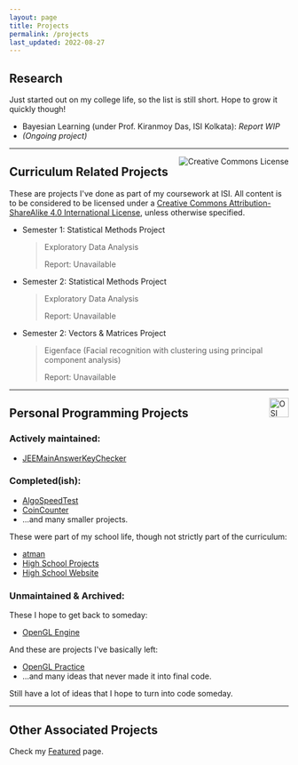 ```yaml
---
layout: page
title: Projects
permalink: /projects
last_updated: 2022-08-27
---
```


## Research

Just started out on my college life, so the list is still short. Hope to grow it quickly though!

- Bayesian Learning (under Prof. Kiranmoy Das, ISI Kolkata): _Report WIP_
- _(Ongoing project)_

---

<a rel="license" href="http://creativecommons.org/licenses/by-sa/4.0/"><img alt="Creative Commons License" style="border-width:0; float: right" src="https://i.creativecommons.org/l/by-sa/4.0/88x31.png" /></a>

## Curriculum Related Projects

These are projects I've done as part of my coursework at ISI.
All content is to be considered to be licensed under a <a rel="license" href="http://creativecommons.org/licenses/by-sa/4.0/">Creative Commons Attribution-ShareAlike 4.0 International License</a>, unless otherwise specified.

- Semester 1: Statistical Methods Project
    > Exploratory Data Analysis
    >
    > Report: Unavailable
- Semester 2: Statistical Methods Project
    > Exploratory Data Analysis
    >
    > Report: Unavailable
- Semester 2: Vectors & Matrices Project
    > Eigenface (Facial recognition with clustering using principal component analysis)
    >
    > Report: Unavailable

---

<a title="OSI Approved Licenses are used." href="https://opensource.org/licenses/"><img alt="OSI Approved Licenses are used." src="https://opensource.org/files/osi_symbol_0.png" style="float: right; width: 2.5em"></a>

## Personal Programming Projects

### Actively maintained:

- [JEEMainAnswerKeyChecker](https://github.com/adityaruplaha/JEEMainAnswerKeyChecker)

### Completed(ish):

- [AlgoSpeedTest](https://github.com/adityaruplaha/AlgoSpeedTest)
- [CoinCounter](https://github.com/adityaruplaha/CoinCounter)
- ...and many smaller projects.

These were part of my school life, though not strictly part of the curriculum:

- [atman](https://github.com/adityaruplaha/atman)
- [High School Projects](https://github.com/adityaruplaha/adityaruplaha-school-projects)
- [High School Website](https://github.com/adityaruplaha/adityaruplaha-school-website)

### Unmaintained & Archived:

These I hope to get back to someday:

- [OpenGL Engine](https://github.com/adityaruplaha/OpenGL-Engine)

And these are projects I've basically left:

- [OpenGL Practice](https://github.com/adityaruplaha/OpenGL-Practice)
- ...and many ideas that never made it into final code.

Still have a lot of ideas that I hope to turn into code someday.

---
## Other Associated Projects

Check my [Featured](/featured) page.